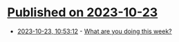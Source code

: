 # [Published on 2023-10-23](index.md)

* [2023-10-23, 10:53:12](https://lobste.rs/s/simh9a/what_are_you_doing_this_week) - [What are you doing this week?](https://lobste.rs/s/simh9a/what_are_you_doing_this_week)
